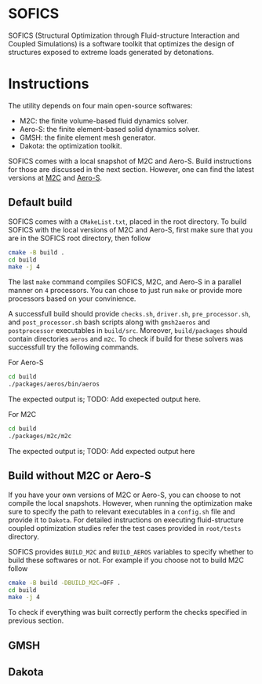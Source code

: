 # SOFICS
SOFICS (Structural Optimization through Fluid-structure Interaction and Coupled Simulations) is a software toolkit that optimizes the design of structures exposed to extreme loads generated by detonations. 

# Instructions
The utility depends on four main open-source softwares:

* M2C: the finite volume-based fluid dynamics solver.
* Aero-S: the finite element-based solid dynamics solver.
* GMSH: the finite element mesh generator.
* Dakota: the optimization toolkit.

SOFICS comes with a local snapshot of M2C and Aero-S. Build instructions for those are discussed in the next section. However, one can find the latest versions at [M2C](https://github.com/kevinwgy/m2c) and [Aero-S](https://bitbucket.org/frg/aero-s/src/master/).

## Default build

SOFICS comes with a `CMakeList.txt`, placed in the root directory. To build SOFICS with the local versions of M2C and Aero-S, first make sure that you are in the SOFICS root directory, then follow

```sh
cmake -B build .
cd build
make -j 4
```

The last `make` command compiles SOFICS, M2C, and Aero-S in a parallel manner on `4` processors. You can chose to just run `make` or provide more processors based on your convinience.

A successfull build should provide `checks.sh`, `driver.sh`, `pre_processor.sh`, and `post_processor.sh` bash scripts along with `gmsh2aeros` and `postprocessor` executables in `build/src`. Moreover, `build/packages` should contain directories `aeros` and `m2c`. To check if build for these solvers was successfull try the following commands.

For Aero-S
```sh
cd build
./packages/aeros/bin/aeros
```
The expected output is;
TODO: Add exepected output here.

For M2C
```sh
cd build
./packages/m2c/m2c
```
The expected output is;
TODO: Add expected output here

## Build without M2C or Aero-S

If you have your own versions of M2C or Aero-S, you can choose to not compile the local snapshots. However, when running the optimization make sure to specify the path to relevant executables in a `config.sh` file and provide it to `Dakota`. For detailed instructions on executing fluid-structure coupled optimization studies refer the test cases provided in `root/tests` directory.

SOFICS provides `BUILD_M2C` and `BUILD_AEROS` variables to specify whether to build these softwares or not. For example if you choose not to build M2C follow

```sh
cmake -B build -DBUILD_M2C=OFF .
cd build
make -j 4
```

To check if everything was built correctly perform the checks specified in previous section.

## GMSH


## Dakota